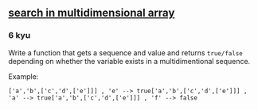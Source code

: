 <h2><a href=https://www.codewars.com/kata/52840d2b27e9c932ff0016ae/train/javascript target="_blank">search in multidimensional array</a></h2><h3>6 kyu</h3><p>Write a function that gets a sequence and value and returns <code>true/false</code> depending on whether the variable exists in a multidimentional sequence.</p><p>Example:</p><pre><code class="language-javascript">[<span class="cm-string">'a'</span>,<span class="cm-string">'b'</span>,[<span class="cm-string">'c'</span>,<span class="cm-string">'d'</span>,[<span class="cm-string">'e'</span>]]] , <span class="cm-string">'e'</span> <span class="cm-operator">--&gt;</span> <span class="cm-atom">true</span>[<span class="cm-string">'a'</span>,<span class="cm-string">'b'</span>,[<span class="cm-string">'c'</span>,<span class="cm-string">'d'</span>,[<span class="cm-string">'e'</span>]]] , <span class="cm-string">'a'</span> <span class="cm-operator">--&gt;</span> <span class="cm-atom">true</span>[<span class="cm-string">'a'</span>,<span class="cm-string">'b'</span>,[<span class="cm-string">'c'</span>,<span class="cm-string">'d'</span>,[<span class="cm-string">'e'</span>]]] , <span class="cm-string">'f'</span> <span class="cm-operator">--&gt;</span> <span class="cm-atom">false</span></code></pre>
